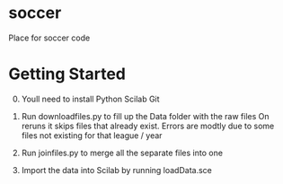 soccer
======

Place for soccer code

Getting Started
===============

0. Youll need to install
	Python
	Scilab
	Git

1. Run downloadfiles.py to fill up the Data folder with the raw files
	On reruns it skips files that already exist.
	Errors are modtly due to some files not existing for that league / year

2. Run joinfiles.py to merge all the separate files into one

3. Import the data into Scilab by running loadData.sce

